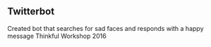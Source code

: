 ## Twitterbot
Created bot that searches for sad faces and responds with a happy message
Thinkful Workshop 2016
